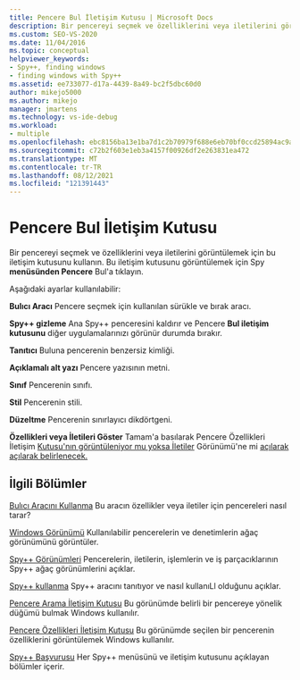 ```yaml
---
title: Pencere Bul İletişim Kutusu | Microsoft Docs
description: Bir pencereyi seçmek ve özelliklerini veya iletilerini görüntülemek için Pencere Bul iletişim kutusunu kullanın.  Bu makalede kullanım ayrıntıları velanmıştır.
ms.custom: SEO-VS-2020
ms.date: 11/04/2016
ms.topic: conceptual
helpviewer_keywords:
- Spy++, finding windows
- finding windows with Spy++
ms.assetid: ee733077-d17a-4439-8a49-bc2f5dbc60d0
author: mikejo5000
ms.author: mikejo
manager: jmartens
ms.technology: vs-ide-debug
ms.workload:
- multiple
ms.openlocfilehash: ebc8156ba13e1ba7d1c2b70979f688e6eb70bf0ccd25894ac9a338a0344c8352
ms.sourcegitcommit: c72b2f603e1eb3a4157f00926df2e263831ea472
ms.translationtype: MT
ms.contentlocale: tr-TR
ms.lasthandoff: 08/12/2021
ms.locfileid: "121391443"
---
```

# <a name="find-window-dialog-box"></a>Pencere Bul İletişim Kutusu
Bir pencereyi seçmek ve özelliklerini veya iletilerini görüntülemek için bu iletişim kutusunu kullanın. Bu iletişim kutusunu görüntülemek için Spy **menüsünden Pencere** Bul'a tıklayın. 

 Aşağıdaki ayarlar kullanılabilir:

 **Bulıcı Aracı** Pencere seçmek için kullanılan sürükle ve bırak aracı.

 **Spy++ gizleme** Ana Spy++ penceresini kaldırır ve Pencere **Bul iletişim kutusunu** diğer uygulamalarınızı görünür durumda bırakır.

 **Tanıtıcı** Buluna pencerenin benzersiz kimliği.

 **Açıklamalı alt yazı** Pencere yazısının metni.

 **Sınıf** Pencerenin sınıfı.

 **Stil** Pencerenin stili.

 **Düzeltme** Pencerenin sınırlayıcı dikdörtgeni.

 **Özellikleri veya İletileri Göster** Tamam'a basılarak Pencere Özellikleri İletişim [Kutusu'nın görüntüleniyor mu yoksa İletiler](../debugger/window-properties-dialog-box.md) Görünümü'ne mi [açılarak açılarak belirlenecek.](../debugger/messages-view.md)

## <a name="related-sections"></a>İlgili Bölümler
 [Bulıcı Aracını Kullanma](../debugger/how-to-use-the-finder-tool.md) Bu aracın özellikler veya iletiler için pencereleri nasıl tarar?

 [Windows Görünümü](../debugger/windows-view.md) Kullanılabilir pencerelerin ve denetimlerin ağaç görünümünü görüntüler.

 [Spy++ Görünümleri](../debugger/spy-increment-views.md) Pencerelerin, iletilerin, işlemlerin ve iş parçacıklarının Spy++ ağaç görünümlerini açıklar.

 [Spy++ kullanma](../debugger/using-spy-increment.md) Spy++ aracını tanıtıyor ve nasıl kullanıLl olduğunu açıklar.

 [Pencere Arama İletişim Kutusu](../debugger/window-search-dialog-box.md) Bu görünümde belirli bir pencereye yönelik düğümü bulmak Windows kullanılır.

 [Pencere Özellikleri İletişim Kutusu](../debugger/window-properties-dialog-box.md) Bu görünümde seçilen bir pencerenin özelliklerini görüntülemek Windows kullanılır.

 [Spy++ Başvurusu](../debugger/spy-increment-reference.md) Her Spy++ menüsünü ve iletişim kutusunu açıklayan bölümler içerir.